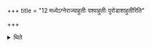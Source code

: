 +++
title = "12 मध्येऽग्नेराज्याहुतीः पश्वाहुतीः पुरोडाशाहुतीरिति"

+++

<details><summary>थिते</summary>

मध्येऽग्नेराज्याहुतीः पश्वाहुतीः पुरोडाशाहुतीरिति जुहोति । अभितः सोमाहुतीः १२
</details>
